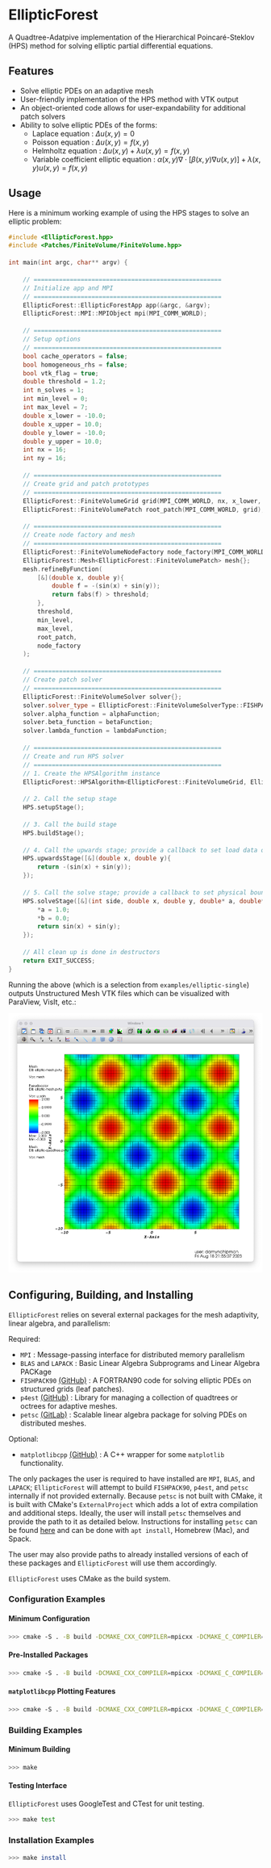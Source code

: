 # EllipticForest

A Quadtree-Adatpive implementation of the Hierarchical Poincaré-Steklov (HPS) method for solving elliptic partial differential equations.

## Features

- Solve elliptic PDEs on an adaptive mesh
- User-friendly implementation of the HPS method with VTK output
- An object-oriented code allows for user-expandability for additional patch solvers
- Ability to solve elliptic PDEs of the forms:
  - Laplace equation : $\Delta u(x,y) = 0$
  - Poisson equation : $\Delta u(x,y) = f(x,y)$
  - Helmholtz equation : $\Delta u(x,y) + \lambda u(x,y) = f(x,y)$
  - Variable coefficient elliptic equation : $\alpha(x,y) \nabla \cdot  \left[\beta(x,y) \nabla u(x,y)\right] + \lambda(x,y) u(x,y) = f(x,y)$

## Usage

Here is a minimum working example of using the HPS stages to solve an elliptic problem:

```C++
#include <EllipticForest.hpp>
#include <Patches/FiniteVolume/FiniteVolume.hpp>

int main(int argc, char** argv) {

    // ====================================================
    // Initialize app and MPI
    // ====================================================
    EllipticForest::EllipticForestApp app(&argc, &argv);
    EllipticForest::MPI::MPIObject mpi(MPI_COMM_WORLD);

    // ====================================================
    // Setup options
    // ====================================================
    bool cache_operators = false;
    bool homogeneous_rhs = false;
    bool vtk_flag = true;
    double threshold = 1.2;
    int n_solves = 1;
    int min_level = 0;
    int max_level = 7;
    double x_lower = -10.0;
    double x_upper = 10.0;
    double y_lower = -10.0;
    double y_upper = 10.0;
    int nx = 16;
    int ny = 16;

    // ====================================================
    // Create grid and patch prototypes
    // ====================================================
    EllipticForest::FiniteVolumeGrid grid(MPI_COMM_WORLD, nx, x_lower, x_upper, ny, y_lower, y_upper);
    EllipticForest::FiniteVolumePatch root_patch(MPI_COMM_WORLD, grid);

    // ====================================================
    // Create node factory and mesh
    // ====================================================
    EllipticForest::FiniteVolumeNodeFactory node_factory(MPI_COMM_WORLD);
    EllipticForest::Mesh<EllipticForest::FiniteVolumePatch> mesh{};
    mesh.refineByFunction(
        [&](double x, double y){
            double f = -(sin(x) + sin(y));
            return fabs(f) > threshold;
        },
        threshold,
        min_level,
        max_level,
        root_patch,
        node_factory
    );

    // ====================================================
    // Create patch solver
    // ====================================================
    EllipticForest::FiniteVolumeSolver solver{};
    solver.solver_type = EllipticForest::FiniteVolumeSolverType::FISHPACK90;
    solver.alpha_function = alphaFunction;
    solver.beta_function = betaFunction;
    solver.lambda_function = lambdaFunction;

    // ====================================================
    // Create and run HPS solver
    // ====================================================
    // 1. Create the HPSAlgorithm instance
    EllipticForest::HPSAlgorithm<EllipticForest::FiniteVolumeGrid, EllipticForest::FiniteVolumeSolver, EllipticForest::FiniteVolumePatch, double> HPS(MPI_COMM_WORLD, mesh, solver);

    // 2. Call the setup stage
    HPS.setupStage();

    // 3. Call the build stage
    HPS.buildStage();

    // 4. Call the upwards stage; provide a callback to set load data on leaf patches
    HPS.upwardsStage([&](double x, double y){
        return -(sin(x) + sin(y));
    });

    // 5. Call the solve stage; provide a callback to set physical boundary Dirichlet data on root patch
    HPS.solveStage([&](int side, double x, double y, double* a, double* b){
        *a = 1.0;
        *b = 0.0;
        return sin(x) + sin(y);
    });

    // All clean up is done in destructors
    return EXIT_SUCCESS;
}
```

Running the above (which is a selection from `examples/elliptic-single`) outputs Unstructured Mesh VTK files which can be visualized with ParaView, VisIt, etc.:

![](examples/elliptic-single/output.png)

## Configuring, Building, and Installing

`EllipticForest` relies on several external packages for the mesh adaptivity, linear algebra, and parallelism:

Required:
- `MPI` : Message-passing interface for distributed memory parallelism
- `BLAS` and `LAPACK` : Basic Linear Algebra Subprograms and Linear Algebra PACKage
- `FISHPACK90` [(GitHub)](https://github.com/DamynChipman/fishpack90) : A FORTRAN90 code for solving elliptic PDEs on structured grids (leaf patches).
- `p4est` [(GitHub)](https://github.com/cburstedde/p4est) : Library for managing a collection of quadtrees or octrees for adaptive meshes.
- `petsc` [(GitLab)](https://gitlab.com/petsc/petsc) : Scalable linear algebra package for solving PDEs on distributed meshes.

Optional:
- `matplotlibcpp` [(GitHub)](https://github.com/DamynChipman/matplotlib-cpp) : A C++ wrapper for some `matplotlib` functionality.
  
The only packages the user is required to have installed are `MPI`, `BLAS`, and `LAPACK`; `EllipticForest` will attempt to build `FISHPACK90`, `p4est`, and `petsc` internally if not provided externally. Because `petsc` is not built with CMake, it is built with CMake's `ExternalProject` which adds a lot of extra compilation and additional steps. Ideally, the user will install `petsc` themselves and provide the path to it as detailed below. Instructions for installing `petsc` can be found [here](https://petsc.org/release/install/) and can be done with `apt install`, Homebrew (Mac), and Spack.

The user may also provide paths to already installed versions of each of these packages and `EllipticForest` will use them accordingly.

`EllipticForest` uses CMake as the build system.

### Configuration Examples

#### Minimum Configuration

```bash
>>> cmake -S . -B build -DCMAKE_CXX_COMPILER=mpicxx -DCMAKE_C_COMPILER=mpicc -DMPI_PATH=${PATH_TO_MPI}
```

#### Pre-Installed Packages

```bash
>>> cmake -S . -B build -DCMAKE_CXX_COMPILER=mpicxx -DCMAKE_C_COMPILER=mpicc -DMPI_PATH=${PATH_TO_MPI} -DFISHPACK90_PATH=${PATH_TO_FISHPACK90} -DP4EST_PATH=${PATH_TO_P4EST} -DPETSC_PATH=${PATH_TO_PETSC}
```

#### `matplotlibcpp` Plotting Features

```bash
>>> cmake -S . -B build -DCMAKE_CXX_COMPILER=mpicxx -DCMAKE_C_COMPILER=mpicc -DMPI_PATH=${PATH_TO_MPI} -DWITH_MATPLOTLIBCPP=true -DPYTHON_ENV_PATH=${PYTHON_ENV_PATH} -DPYTHON_VERSION=${PYTHON_VERSION}
```

### Building Examples

#### Minimum Building

```bash
>>> make
```

#### Testing Interface

`EllipticForest` uses GoogleTest and CTest for unit testing.

```bash
>>> make test
```

### Installation Examples

```bash
>>> make install
```